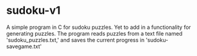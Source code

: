 # sudoku-v1
A simple program in C for sudoku puzzles. Yet to add in a functionality for generating puzzles.
The program reads puzzles from a text file named 'sudoku_puzzles.txt,' and saves the current progress in 'sudoku-savegame.txt'
